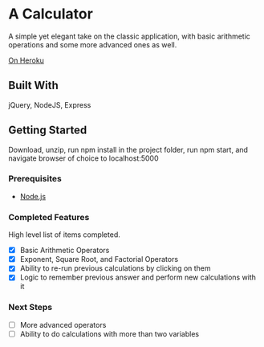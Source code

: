 # A Calculator
A simple yet elegant take on the classic application, with basic arithmetic operations and some more advanced ones as well.

[On Heroku](https://calculation-machine.herokuapp.com/)

## Built With

jQuery, NodeJS, Express

## Getting Started

Download, unzip, run npm install in the project folder, run npm start, and navigate browser of choice to localhost:5000

### Prerequisites

- [Node.js](https://nodejs.org/en/)


### Completed Features

High level list of items completed.

- [x] Basic Arithmetic Operators
- [x] Exponent, Square Root, and Factorial Operators
- [x] Ability to re-run previous calculations by clicking on them
- [x] Logic to remember previous answer and perform new calculations with it

### Next Steps

- [ ] More advanced operators
- [ ] Ability to do calculations with more than two variables
